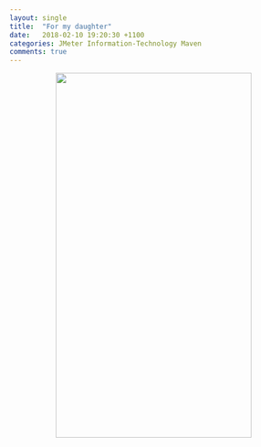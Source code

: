 ```yaml
---
layout: single
title:  "For my daughter"
date:   2018-02-10 19:20:30 +1100
categories: JMeter Information-Technology Maven
comments: true
---
```

<div dir="ltr" style="text-align: left;" trbidi="on">
<div class="separator" style="clear: both; text-align: center;">
<a href="https://2.bp.blogspot.com/-14mx474zzDM/WmsWdCmnfgI/AAAAAAAARcQ/IQHCsABRLLgfukodDAKoyo4wc-RgQnSfwCLcBGAs/s1600/20180126_224453%257E2.jpg" imageanchor="1" style="margin-left: 1em; margin-right: 1em;"><img border="0" data-original-height="1600" data-original-width="860" height="640" src="https://2.bp.blogspot.com/-14mx474zzDM/WmsWdCmnfgI/AAAAAAAARcQ/IQHCsABRLLgfukodDAKoyo4wc-RgQnSfwCLcBGAs/s640/20180126_224453%257E2.jpg" width="343" /></a></div>
<br /></div>